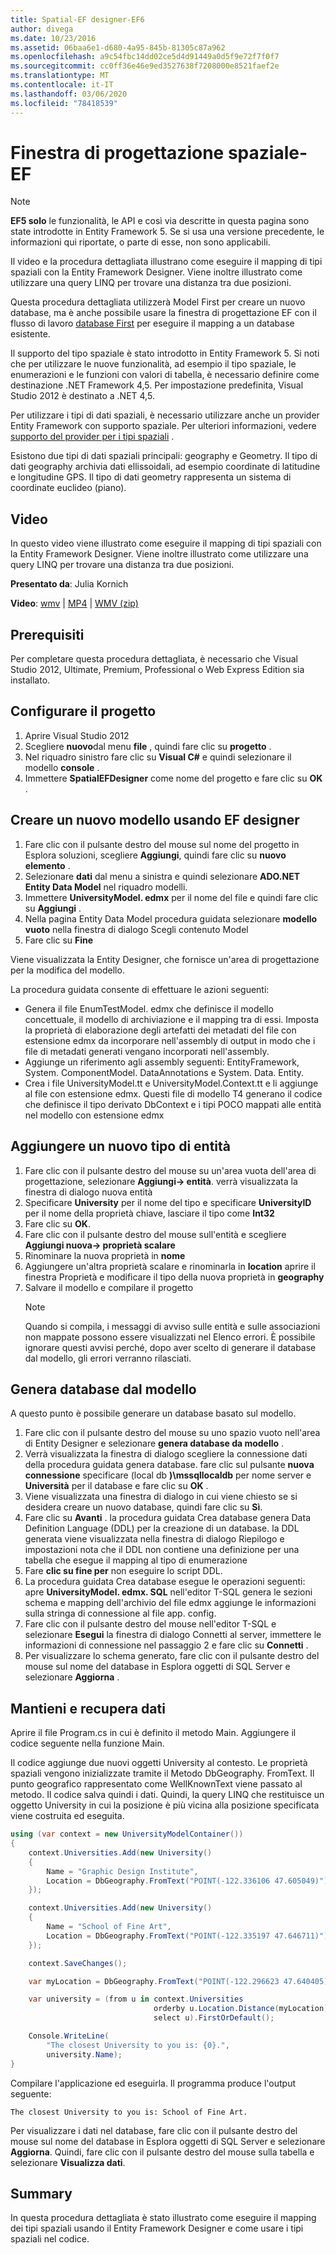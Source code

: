 ```yaml
---
title: Spatial-EF designer-EF6
author: divega
ms.date: 10/23/2016
ms.assetid: 06baa6e1-d680-4a95-845b-81305c87a962
ms.openlocfilehash: a9c54fbc14dd02ce5d4d91449a0d5f9e72f7f0f7
ms.sourcegitcommit: cc0ff36e46e9ed3527638f7208000e8521faef2e
ms.translationtype: MT
ms.contentlocale: it-IT
ms.lasthandoff: 03/06/2020
ms.locfileid: "78418539"
---
```

# <a name="spatial---ef-designer"></a>Finestra di progettazione spaziale-EF
> [!NOTE]
> **EF5 solo** le funzionalità, le API e così via descritte in questa pagina sono state introdotte in Entity Framework 5. Se si usa una versione precedente, le informazioni qui riportate, o parte di esse, non sono applicabili.

Il video e la procedura dettagliata illustrano come eseguire il mapping di tipi spaziali con la Entity Framework Designer. Viene inoltre illustrato come utilizzare una query LINQ per trovare una distanza tra due posizioni.

Questa procedura dettagliata utilizzerà Model First per creare un nuovo database, ma è anche possibile usare la finestra di progettazione EF con il flusso di lavoro [database First](~/ef6/modeling/designer/workflows/database-first.md) per eseguire il mapping a un database esistente.

Il supporto del tipo spaziale è stato introdotto in Entity Framework 5. Si noti che per utilizzare le nuove funzionalità, ad esempio il tipo spaziale, le enumerazioni e le funzioni con valori di tabella, è necessario definire come destinazione .NET Framework 4,5. Per impostazione predefinita, Visual Studio 2012 è destinato a .NET 4,5.

Per utilizzare i tipi di dati spaziali, è necessario utilizzare anche un provider Entity Framework con supporto spaziale. Per ulteriori informazioni, vedere [supporto del provider per i tipi spaziali](~/ef6/fundamentals/providers/spatial-support.md) .

Esistono due tipi di dati spaziali principali: geography e Geometry. Il tipo di dati geography archivia dati ellissoidali, ad esempio coordinate di latitudine e longitudine GPS. Il tipo di dati geometry rappresenta un sistema di coordinate euclideo (piano).

## <a name="watch-the-video"></a>Video
In questo video viene illustrato come eseguire il mapping di tipi spaziali con la Entity Framework Designer. Viene inoltre illustrato come utilizzare una query LINQ per trovare una distanza tra due posizioni.

**Presentato da**: Julia Kornich

**Video**: [wmv](https://download.microsoft.com/download/E/C/9/EC9E6547-8983-4C1F-A919-D33210E4B213/HDI-ITPro-MSDN-winvideo-spatialwithdesigner.wmv) | [MP4](https://download.microsoft.com/download/E/C/9/EC9E6547-8983-4C1F-A919-D33210E4B213/HDI-ITPro-MSDN-mp4video-spatialwithdesigner.m4v) | [WMV (zip)](https://download.microsoft.com/download/E/C/9/EC9E6547-8983-4C1F-A919-D33210E4B213/HDI-ITPro-MSDN-winvideo-spatialwithdesigner.zip)

## <a name="pre-requisites"></a>Prerequisiti

Per completare questa procedura dettagliata, è necessario che Visual Studio 2012, Ultimate, Premium, Professional o Web Express Edition sia installato.

## <a name="set-up-the-project"></a>Configurare il progetto

1.  Aprire Visual Studio 2012
2.  Scegliere **nuovo**dal menu **file** , quindi fare clic su **progetto** .
3.  Nel riquadro sinistro fare clic su **Visual C\#** e quindi selezionare il modello **console** .
4.  Immettere **SpatialEFDesigner** come nome del progetto e fare clic su **OK** .

## <a name="create-a-new-model-using-the-ef-designer"></a>Creare un nuovo modello usando EF designer

1.  Fare clic con il pulsante destro del mouse sul nome del progetto in Esplora soluzioni, scegliere **Aggiungi**, quindi fare clic su **nuovo elemento** .
2.  Selezionare **dati** dal menu a sinistra e quindi selezionare **ADO.NET Entity Data Model** nel riquadro modelli.
3.  Immettere **UniversityModel. edmx** per il nome del file e quindi fare clic su **Aggiungi** .
4.  Nella pagina Entity Data Model procedura guidata selezionare **modello vuoto** nella finestra di dialogo Scegli contenuto Model
5.  Fare clic su **Fine**

Viene visualizzata la Entity Designer, che fornisce un'area di progettazione per la modifica del modello.

La procedura guidata consente di effettuare le azioni seguenti:

-   Genera il file EnumTestModel. edmx che definisce il modello concettuale, il modello di archiviazione e il mapping tra di essi. Imposta la proprietà di elaborazione degli artefatti dei metadati del file con estensione edmx da incorporare nell'assembly di output in modo che i file di metadati generati vengano incorporati nell'assembly.
-   Aggiunge un riferimento agli assembly seguenti: EntityFramework, System. ComponentModel. DataAnnotations e System. Data. Entity.
-   Crea i file UniversityModel.tt e UniversityModel.Context.tt e li aggiunge al file con estensione edmx. Questi file di modello T4 generano il codice che definisce il tipo derivato DbContext e i tipi POCO mappati alle entità nel modello con estensione edmx

## <a name="add-a-new-entity-type"></a>Aggiungere un nuovo tipo di entità

1.  Fare clic con il pulsante destro del mouse su un'area vuota dell'area di progettazione, selezionare **Aggiungi-&gt; entità**. verrà visualizzata la finestra di dialogo nuova entità
2.  Specificare **University** per il nome del tipo e specificare **UniversityID** per il nome della proprietà chiave, lasciare il tipo come **Int32**
3.  Fare clic su **OK**.
4.  Fare clic con il pulsante destro del mouse sull'entità e scegliere **Aggiungi nuova-&gt; proprietà scalare**
5.  Rinominare la nuova proprietà in **nome**
6.  Aggiungere un'altra proprietà scalare e rinominarla in **location** aprire il finestra Proprietà e modificare il tipo della nuova proprietà in **geography**
7.  Salvare il modello e compilare il progetto
    > [!NOTE]
    > Quando si compila, i messaggi di avviso sulle entità e sulle associazioni non mappate possono essere visualizzati nel Elenco errori. È possibile ignorare questi avvisi perché, dopo aver scelto di generare il database dal modello, gli errori verranno rilasciati.

## <a name="generate-database-from-model"></a>Genera database dal modello

A questo punto è possibile generare un database basato sul modello.

1.  Fare clic con il pulsante destro del mouse su uno spazio vuoto nell'area di Entity Designer e selezionare **genera database da modello** .
2.  Verrà visualizzata la finestra di dialogo scegliere la connessione dati della procedura guidata genera database. fare clic sul pulsante **nuova connessione** specificare (local db **)\\mssqllocaldb** per nome server e **Università** per il database e fare clic su **OK** .
3.  Viene visualizzata una finestra di dialogo in cui viene chiesto se si desidera creare un nuovo database, quindi fare clic su **Sì**.
4.  Fare clic su **Avanti** . la procedura guidata Crea database genera Data Definition Language (DDL) per la creazione di un database. la DDL generata viene visualizzata nella finestra di dialogo Riepilogo e impostazioni nota che il DDL non contiene una definizione per una tabella che esegue il mapping al tipo di enumerazione
5.  Fare **clic su fine per** non eseguire lo script DDL.
6.  La procedura guidata Crea database esegue le operazioni seguenti: apre **UniversityModel. edmx. SQL** nell'editor T-SQL genera le sezioni schema e mapping dell'archivio del file edmx aggiunge le informazioni sulla stringa di connessione al file app. config.
7.  Fare clic con il pulsante destro del mouse nell'editor T-SQL e selezionare **Esegui** la finestra di dialogo Connetti al server, immettere le informazioni di connessione nel passaggio 2 e fare clic su **Connetti** .
8.  Per visualizzare lo schema generato, fare clic con il pulsante destro del mouse sul nome del database in Esplora oggetti di SQL Server e selezionare **Aggiorna** .

## <a name="persist-and-retrieve-data"></a>Mantieni e recupera dati

Aprire il file Program.cs in cui è definito il metodo Main. Aggiungere il codice seguente nella funzione Main.

Il codice aggiunge due nuovi oggetti University al contesto. Le proprietà spaziali vengono inizializzate tramite il Metodo DbGeography. FromText. Il punto geografico rappresentato come WellKnownText viene passato al metodo. Il codice salva quindi i dati. Quindi, la query LINQ che restituisce un oggetto University in cui la posizione è più vicina alla posizione specificata viene costruita ed eseguita.

``` csharp
using (var context = new UniversityModelContainer())
{
    context.Universities.Add(new University()
    {
        Name = "Graphic Design Institute",
        Location = DbGeography.FromText("POINT(-122.336106 47.605049)"),
    });

    context.Universities.Add(new University()
    {
        Name = "School of Fine Art",
        Location = DbGeography.FromText("POINT(-122.335197 47.646711)"),
    });

    context.SaveChanges();

    var myLocation = DbGeography.FromText("POINT(-122.296623 47.640405)");

    var university = (from u in context.Universities
                                orderby u.Location.Distance(myLocation)
                                select u).FirstOrDefault();

    Console.WriteLine(
        "The closest University to you is: {0}.",
        university.Name);
}
```

Compilare l'applicazione ed eseguirla. Il programma produce l'output seguente:

```console
The closest University to you is: School of Fine Art.
```

Per visualizzare i dati nel database, fare clic con il pulsante destro del mouse sul nome del database in Esplora oggetti di SQL Server e selezionare **Aggiorna**. Quindi, fare clic con il pulsante destro del mouse sulla tabella e selezionare **Visualizza dati**.

## <a name="summary"></a>Summary

In questa procedura dettagliata è stato illustrato come eseguire il mapping dei tipi spaziali usando il Entity Framework Designer e come usare i tipi spaziali nel codice. 
